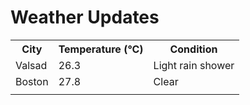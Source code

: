 # Weather Updates

<!-- WEATHER-UPDATE-START -->
<table><tr><th>City</th><th>Temperature (°C)</th><th>Condition</th></tr><tr><td>Valsad</td><td>26.3</td><td>Light rain shower</td></tr><tr><td>Boston</td><td>27.8</td><td>Clear</td></tr><tr><td></td><td></td><td></td></tr></table>
<!-- WEATHER-UPDATE-END -->
